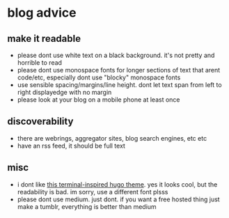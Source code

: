 # blog advice

## make it readable
* please dont use white text on a black background. it's not pretty and horrible to read
* please dont use monospace fonts for longer sections of text that arent code/etc, especially dont use "blocky" monospace fonts
* use sensible spacing/margins/line height. dont let text span from left to right displayedge with no margin
* please look at your blog on a mobile phone at least once

## discoverability
* there are webrings, aggregator sites, blog search engines, etc etc
* have an rss feed, it should be full text

## misc
* i dont like [this terminal-inspired hugo theme](https://github.com/panr/hugo-theme-terminal). yes it looks cool, but the readability is bad. im sorry, use a different font plsss
* please dont use medium. just dont. if you want a free hosted thing just make a tumblr, everything is better than medium
